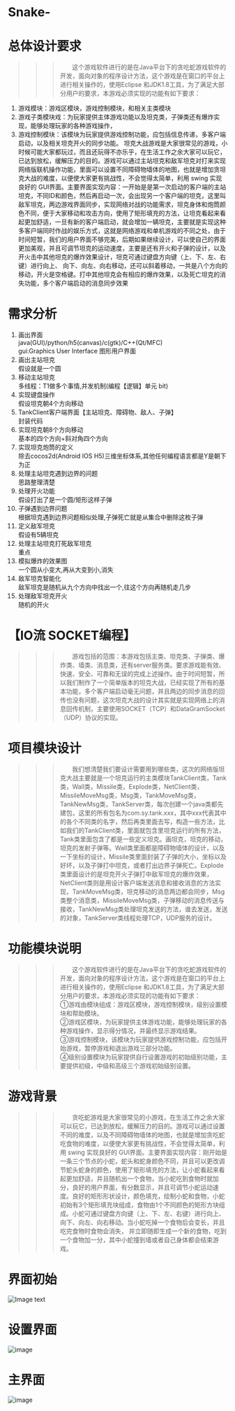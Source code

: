 # Snake-
# 总体设计要求
>>> &nbsp;&nbsp;&nbsp;&nbsp;&nbsp;&nbsp;&nbsp;这个游戏软件进行的是在Java平台下的贪吃蛇游戏软件的开发，面向对象的程序设计方法，这个游戏是在窗口的平台上进行相关操作的，使用Eclipse 和JDK1.8工具，为了满足大部分用户的要求，本游戏必须实现的功能有如下要求：
1. 游戏模块：游戏区模块，游戏控制模块，和相关主类模块
2. 游戏子类模块戏：为玩家提供主体游戏功能以及坦克类，子弹类还有爆炸实现，能够处理玩家的各种游戏操作，
3. 游戏控制模块：该模块为玩家提供游戏控制功能，应包括信息传递，多客户端启动，以及相关坦克开火的同步功能。
坦克大战游戏是大家很常见的游戏，小时候可能大家都玩过，而且还玩得不亦乐乎，在生活工作之余大家可以玩它，已达到放松，缓解压力的目的。游戏可以通过主站坦克和敌军坦克对打来实现网络版联机操作功能，里面可以设置不同障碍物墙体的地图，也就是增加贪坦克大战的难度，以便使大家更有挑战性，不会觉得太简单，利用 swing 实现良好的 GUI界面。主要界面实现内容：一开始是是第一次启动的客户端的主站坦克，不同ID和颜色，然后再启动一次，会出现另一个客户端的坦克，这里叫敌军坦克，两边游戏界面同步，实现网络对战的功能需求，坦克身体和炮筒颜色不同，便于大家移动和攻击方向，使用了矩形填充的方法，让坦克看起来看起更加舒适，一旦有新的客户端启动，就会增加一辆坦克，主要就是实现这种多客户端同时作战的娱乐方式，这就是网络游戏和单机游戏的不同之处，由于时间短暂，我们的用户界面不够完美，后期如果继续设计，可以使自己的界面更加美观，并且可调节坦克的运动速度，主要是还有开火和子弹的设计，以及开火击中其他坦克的爆炸效果设计，坦克可通过键盘方向键（上、下、左、右键）进行向上、 向下、向左、向右移动，还可以斜着移动，一共是八个方向的移动，开火是空格键。打中其他坦克会有相应的爆炸效果，以及死亡坦克的消失功能，多个客户端启动的消息同步效果
# 需求分析
1. 画出界面 <br>
  java(GUI)/python/h5(canvas)/c(gtk)/C++(Qt/MFC)<br>
   gui:Graphics User  Interface 图形用户界面<br>
2. 画出主站坦克<br>
   假设就是一个圆<br>
3. 移动主站坦克<br>
   多线程：T1做多个事情,并发机制(编程【逻辑】单元 bit)<br>
4. 实现键盘操作<br>
   假设坦克朝4个方向移动<br>
5. TankClient客户端界面【主站坦克、障碍物、敌人、子弹】<br>
    封装代码<br>
6. 实现坦克朝8个方向移动<br>
    基本的四个方向+斜对角四个方向<br>
7. 实现坦克炮筒的定义<br>
    除去cocos2d(Android IOS  H5)三维坐标体系,其他任何编程语言都是Y是朝下为正<br>
8. 处理主站坦克遇到边界的问题<br>
 	 思路整理清楚<br>
9. 处理开火功能<br>
 	 假设打出了是一个圆/矩形这样子弹<br>
10. 子弹遇到边界问题<br>
 	 根据坦克遇到边界问题相似处理,子弹死亡就是从集合中删除这枚子弹<br>
11. 定义敌军坦克<br>
 	 假设有5辆坦克<br>
12. 处理主站坦克打死敌军坦克<br>
 	  重点<br>
13. 模拟爆炸的效果图<br>
 	  一个圆从小变大,再从大变到小,消失<br>
14. 敌军坦克智能化<br>
  敌军坦克是随机从九个方向中找出一个,往这个方向再随机走几步<br>
15. 处理敌军坦克开火<br>
 	 随机的开火<br>
# 【IO流 SOCKET编程】
>>> &nbsp;&nbsp;&nbsp;&nbsp;&nbsp;&nbsp;&nbsp;游戏包括的范围：本游戏包括主类、坦克类、子弹类、爆炸类、墙类、消息类，还有server服务类。要求游戏能有效、快速、安全、可靠和无误的完成上述操作。由于时间短暂，所以我们制作了一个简单版本的坦克大战，已经实现了所有的基本功能，多个客户端启动毫无问题，并且两边的同步消息的回传也没有问题，这次坦克大战的设计其实就是实现网络上的消息回传机制，主要使用SOCKET（TCP）和DataGramSocket（UDP）协议的实现。<br>
# 项目模块设计
>>> &nbsp;&nbsp;&nbsp;&nbsp;&nbsp;&nbsp;&nbsp;我们想清楚我们要设计需要用到哪些类，这次的网络版坦克大战主要就是一个坦克运行的主类模块TankClient类，Tank类，Wall类，Missile类，Explode类，NetClient类，MissileMoveMsg类，Msg类，TankMoveMsg类，TankNewMsg类，TankServer类，每次创建一个java类都先建包，这里的所有包名为com.sy.tank.xxx，其中xxx代表其中的各个不同类的名字，然后再类里面去写，构造一些方法，比如我们的TankClient类，里面就包含里坦克运行的所有方法，Tank类里面包含了都是一些定义坦克。画坦克，坦克的移动，坦克的发射子弹等。Wall类里面都是障碍物墙体的设计，以及一下坐标的设计，Missile类里面封装了子弹的大小，坐标以及好坏，以及子弹打中坦克，或者打出边界子弹死亡。Explode类里面设计的是坦克开火子弹打中敌军坦克的爆炸效果，NetClient类则是用设计客户端发送消息和接收消息的方法实现，TankMoveMsg类，坦克移动的消息两边都会同步，Msg类整个消息类，MissileMoveMsg类，子弹移动的消息传送与接收，TankNewMsg类处理坦克发送的方法，谁去发送，发送的对象，TankServer类线程处理TCP，UDP服务的设计。<br>
# 功能模块说明
>>> &nbsp;&nbsp;&nbsp;&nbsp;&nbsp;&nbsp;&nbsp;这个游戏软件进行的是在Java平台下的贪吃蛇游戏软件的开发，面向对象的程序设计方法，这个游戏是在窗口的平台上进行相关操作的，使用Eclipse 和JDK1.8工具，为了满足大部分用户的要求，本游戏必须实现的功能有如下要求：<br>
①游戏由模块组成：游戏区模块，游戏控制模块，级别设置模块和帮助模块。<br>
②游戏区模块，为玩家提供主体游戏功能，能够处理玩家的各种游戏操作，显示得分情况，并最终显示游戏结果。<br>
③游戏控制模块，该模块为玩家提供游戏控制功能，应包括开始游戏，暂停游戏和退出游戏三部分功能。<br>
④级别设置模块为玩家提供自行设置游戏的初始级别功能，主要提供初级，中级和高级三个游戏初始级别设置。<br>
# 游戏背景
>>> &nbsp;&nbsp;&nbsp;&nbsp;&nbsp;&nbsp;&nbsp;贪吃蛇游戏是大家很常见的小游戏，在生活工作之余大家可以玩它，已达到放松，缓解压力的目的。游戏可以通过设置不同的难度，以及不同障碍物墙体的地图，也就是增加贪吃蛇吃食物的难度，以便使大家更有挑战性，不会觉得太简单，利用 swing 实现良好的 GUI界面。主要界面实现内容：刚开始是一条三个节点的小蛇，蛇头和蛇身颜色不同，并且可以更改调节蛇头蛇身的颜色，使用了矩形填充的方法，让小蛇看起来看起更加舒适，并且随机出一个食物，当小蛇吃到食物时就加分，良好的用户界面，有分数显示，并且可调节小蛇运动速度。良好的矩形形状设计，颜色填充，绘制小蛇和食物，小蛇初始有3个矩形填充块组成，食物由1个不同颜色的矩形方块组成。小蛇可通过键盘方向键（上、下、左、右键）进行向上、 向下、向左、向右移动。当小蛇吃掉一个食物后会变长，并且吃完食物时食物会消失， 并立即随即生成一个新的食物，吃到一个食物加一分，其中小蛇撞到墙或者自己身体都会结束游戏。<br>
# 界面初始
![Image text](https://github.com/Dstarjohn/Snake-/blob/master/kjaishi.png)
# 设置界面
![image](https://github.com/Dstarjohn/Snake-/blob/master/shezhi.png)
# 主界面
![image](https://github.com/Dstarjohn/Snake-/blob/master/snake.png)
